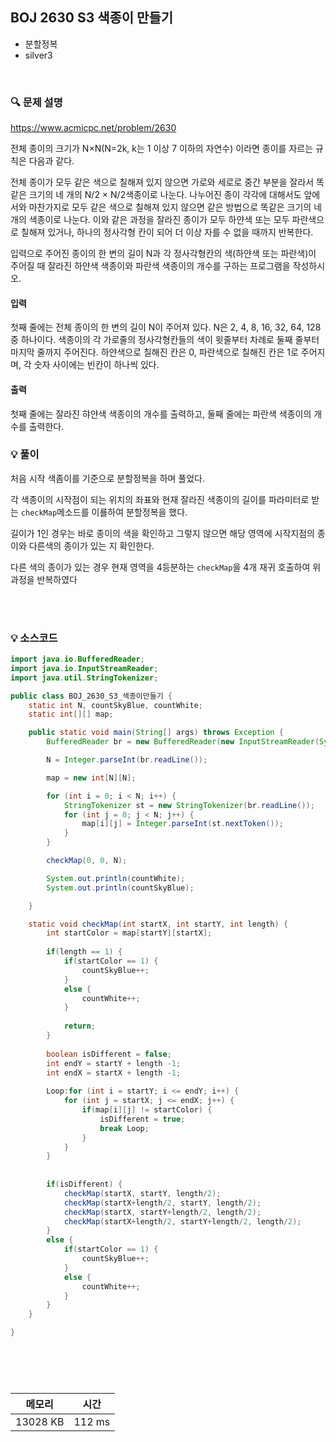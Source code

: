## BOJ 2630 S3 색종이 만들기
- 분할정복
- silver3

<br>


### 🔍 문제 설명
https://www.acmicpc.net/problem/2630

전체 종이의 크기가 N×N(N=2k, k는 1 이상 7 이하의 자연수) 이라면 종이를 자르는 규칙은 다음과 같다.

전체 종이가 모두 같은 색으로 칠해져 있지 않으면 가로와 세로로 중간 부분을 잘라서 똑같은 크기의 네 개의 N/2 × N/2색종이로 나눈다. 나누어진 종이 각각에 대해서도 앞에서와 마찬가지로 모두 같은 색으로 칠해져 있지 않으면 같은 방법으로 똑같은 크기의 네 개의 색종이로 나눈다. 이와 같은 과정을 잘라진 종이가 모두 하얀색 또는 모두 파란색으로 칠해져 있거나, 하나의 정사각형 칸이 되어 더 이상 자를 수 없을 때까지 반복한다.

입력으로 주어진 종이의 한 변의 길이 N과 각 정사각형칸의 색(하얀색 또는 파란색)이 주어질 때 잘라진 하얀색 색종이와 파란색 색종이의 개수를 구하는 프로그램을 작성하시오.

#### 입력
첫째 줄에는 전체 종이의 한 변의 길이 N이 주어져 있다. N은 2, 4, 8, 16, 32, 64, 128 중 하나이다. 색종이의 각 가로줄의 정사각형칸들의 색이 윗줄부터 차례로 둘째 줄부터 마지막 줄까지 주어진다. 하얀색으로 칠해진 칸은 0, 파란색으로 칠해진 칸은 1로 주어지며, 각 숫자 사이에는 빈칸이 하나씩 있다.

#### 출력
첫째 줄에는 잘라진 햐얀색 색종이의 개수를 출력하고, 둘째 줄에는 파란색 색종이의 개수를 출력한다.

###  💡 풀이

처음 시작 색좀이를 기준으로 분할정복을 하며 풀었다.

각 색종이의 시작점이 되는 위치의 좌표와 현재 잘라진 색종이의 길이를 파라미터로 받는 `checkMap`메소드를 이룔하여 분할정복을 했다.

길이가 1인 경우는 바로 종이의 색을 확인하고 그렇지 않으면 해당 영역에 시작지점의 종이와 다른색의 종이가 있는 지 확인한다.

다른 색의 종이가 있는 경우 현재 영역을 4등분하는 `checkMap`을 4개 재귀 호출하여 위 과정을 반복하였다


<br><br>

###  💡 소스코드
```java
import java.io.BufferedReader;
import java.io.InputStreamReader;
import java.util.StringTokenizer;

public class BOJ_2630_S3_색종이만들기 {
	static int N, countSkyBlue, countWhite;
	static int[][] map;

	public static void main(String[] args) throws Exception {
		BufferedReader br = new BufferedReader(new InputStreamReader(System.in));

		N = Integer.parseInt(br.readLine());

		map = new int[N][N];

		for (int i = 0; i < N; i++) {
			StringTokenizer st = new StringTokenizer(br.readLine());
			for (int j = 0; j < N; j++) {
				map[i][j] = Integer.parseInt(st.nextToken());
			}
		}

		checkMap(0, 0, N);

		System.out.println(countWhite);
		System.out.println(countSkyBlue);

	}

	static void checkMap(int startX, int startY, int length) {
		int startColor = map[startY][startX];
		
		if(length == 1) {
			if(startColor == 1) {
				countSkyBlue++;
			}
			else {
				countWhite++;
			}
			
			return;
		}
		
		boolean isDifferent = false;
		int endY = startY + length -1;
		int endX = startX + length -1;
		
		Loop:for (int i = startY; i <= endY; i++) {
			for (int j = startX; j <= endX; j++) {
				if(map[i][j] != startColor) {
					isDifferent = true;
					break Loop;
				}
			}
		}
		
		
		if(isDifferent) {
			checkMap(startX, startY, length/2);
			checkMap(startX+length/2, startY, length/2);
			checkMap(startX, startY+length/2, length/2);
			checkMap(startX+length/2, startY+length/2, length/2);
		}
		else {
			if(startColor == 1) {
				countSkyBlue++;
			}
			else {
				countWhite++;
			}
		}
	}

}





```


<br>



메모리|시간
--|--
13028 KB|112 ms